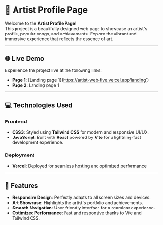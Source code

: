 # 🎨 Artist Profile Page

Welcome to the **Artist Profile Page**!  
This project is a beautifully designed web page to showcase an artist's profile, popular songs, and achievements. Explore the vibrant and immersive experience that reflects the essence of art.

---

## 🌐 Live Demo

Experience the project live at the following links:  
- **Page 1**: [Landing page 1}(https://artist-web-five.vercel.app/landing1)  
- **Page 2**: [Landing page 1](https://artist-web-five.vercel.app/landing2)

---

## 💻 Technologies Used

### **Frontend**
- **CSS3**: Styled using **Tailwind CSS** for modern and responsive UI/UX.
- **JavaScript**: Built with **React** powered by **Vite** for a lightning-fast development experience.

### **Deployment**
- **Vercel**: Deployed for seamless hosting and optimized performance.

---

## 🚀 Features
- **Responsive Design**: Perfectly adapts to all screen sizes and devices.
- **Art Showcase**: Highlights the artist's portfolio and achievements.
- **Smooth Navigation**: User-friendly interface for a seamless experience.
- **Optimized Performance**: Fast and responsive thanks to Vite and Tailwind CSS.



